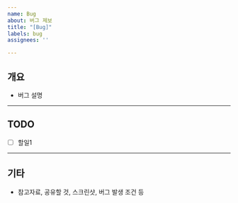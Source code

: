 ```yaml
---
name: Bug
about: 버그 제보
title: "[Bug]"
labels: bug
assignees: ''

---
```


## 개요
- 버그 설명

---
## TODO
- [ ] 할일1

---
## 기타
- 참고자료, 공유할 것, 스크린샷, 버그 발생 조건 등
